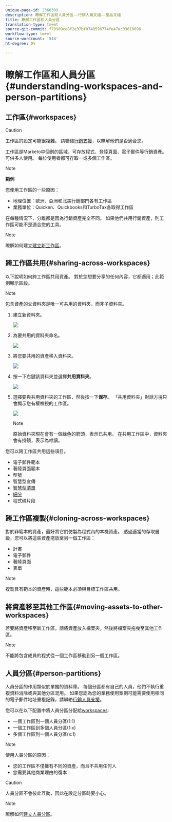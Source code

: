 ```yaml
---
unique-page-id: 2360309
description: 瞭解工作區和人員分區——行銷人員文檔——產品文檔
title: 瞭解工作區和人員分區
translation-type: tm+mt
source-git-commit: f79909ce8f2e37bf0748596774fe47ac03618696
workflow-type: tm+mt
source-wordcount: '514'
ht-degree: 0%

---
```



# 瞭解工作區和人員分區{#understanding-workspaces-and-person-partitions}

## 工作區{#workspaces}

>[!CAUTION]
>
>工作區的設定可能很複雜。 請聯絡[行銷支援](https://nation.marketo.com/t5/Support/ct-p/Support)，以瞭解他們是否適合您。

工作區是Marketo中個別的區域，可存放程式、登陸頁面、電子郵件等行銷資產。 可供多人使用。 每位使用者都可存取一或多個工作區。

>[!NOTE]
>
>**範例**
>
>您使用工作區的一些原因：
>
>* 地理位置：歐洲、亞洲和北美行銷部門各有工作區
>* 業務單位：Quicken、Quickbooks和TurboTax各取得工作區

>
>
在每種情況下，分離都是因為行銷資產完全不同。 如果他們共用行銷資產，則工作區可能不是適合您的工具。

>[!NOTE]
>
>瞭解如何建立[建立新工作區](/help/marketo/product-docs/administration/workspaces-and-person-partitions/create-a-new-workspace.md)。

## 跨工作區共用{#sharing-across-workspaces}

以下說明如何跨工作區共用資產。 對於您想要分享的任何內容，它都適用；此範例顯示區段。

>[!NOTE]
>
>包含資產的父資料夾是唯一可共用的資料夾，而非子資料夾。

1. 建立新資料夾。

   ![](assets/one.png)

1. 為要共用的資料夾命名。

   ![](assets/two.png)

1. 將您要共用的資產移入資料夾。

   ![](assets/three.png)

1. 按一下右鍵該資料夾並選擇&#x200B;**共用資料夾**。

   ![](assets/four.png)

1. 選擇要與共用資料夾的工作區，然後按一下&#x200B;**保存**。 「共用資料夾」對話方塊只會顯示您有權檢視的工作區。

   ![](assets/image2015-5-27-11-3a6-3a40.png)

   >[!NOTE]
   >
   >原始資料夾現在會有一個綠色的箭頭，表示已共用。 在共用工作區中，資料夾會有掛鎖，表示為唯讀。

您可以跨工作區共用這些項目。

* 電子郵件範本
* 著陸頁面範本
* 型號
* 智慧型宣傳
* [智慧型清單](/help/marketo/product-docs/core-marketo-concepts/smart-lists-and-static-lists/using-smart-lists/reference-a-list-or-smart-list-across-workspaces.md)
* [細分](/help/marketo/product-docs/administration/workspaces-and-person-partitions/share-segmentations-across-workspaces-and-partitions.md)
* 程式碼片段

## 跨工作區複製{#cloning-across-workspaces}

對於非範本的資產，最好將它們仿製為程式內的本機資產。  透過適當的存取層級，您可以將這些資產拖放至另一個工作區：

* 計畫
* 電子郵件
* 著陸頁面
* 表單

>[!NOTE]
>
>複製具有範本的資產時，這些範本必須與目標工作區共用。

## 將資產移至其他工作區{#moving-assets-to-other-workspaces}

若要將資產移至新工作區，請將資產放入檔案夾，然後將檔案夾拖曳至其他工作區。

>[!NOTE]
>
>不能將包含成員的程式從一個工作區移動到另一個工作區。

## 人員分區{#person-partitions}

人員分區的作用類似於單獨的資料庫。 每個分區都有自己的人員，他們不執行重複資料消除或與其他分區混用。 如果您認為您的業務使用案例可能需要使用相同的電子郵件地址重複記錄，請聯絡[行銷人員支援](https://nation.marketo.com/t5/Support/ct-p/Support)。

您可以在以下配置中將人員分區分配給[workspaces](create-a-new-workspace.md):

* 一個工作區到一個人員分區(1:1)
* 一個工作區到多個人員分區(1:x)
* 多個工作區到一個人員分區(x:1)

>[!NOTE]
>
>使用人員分區的原因：
>
>* 您的工作區不僅擁有不同的資產，而且不共用任何人
>* 您需要其他商業理由的復本


>[!CAUTION]
>
>人員分區不會彼此互動，因此在設定分區時要小心。

>[!NOTE]
>
>瞭解如何[建立人員分區](/help/marketo/product-docs/administration/workspaces-and-person-partitions/create-a-person-partition.md)。
